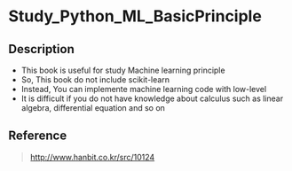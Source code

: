 # Study_Python_ML_BasicPrinciple

## Description
* This book is useful for study Machine learning principle
* So, This book do not include scikit-learn
* Instead, You can implemente machine learning code with low-level
* It is difficult if you do not have knowledge about calculus such as linear algebra, differential equation and so on

## Reference
> http://www.hanbit.co.kr/src/10124
